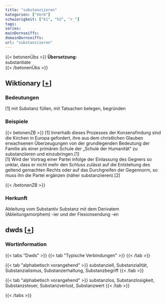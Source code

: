 ```yaml
---
title: "substanziieren"
kategorien: ["Verb"]
schwierigkeit: ["k1", "h2", "r_"]
tags:
series:
mainDornseiffs:
domainDornseiffs:
url: "substanziieren"
---
```


{{< betonenÜbs >}}
**Übersetzung:**  
substantiate  
{{< /betonenÜbs >}}

## Wiktionary [[+](https://de.wiktionary.org/wiki/substanziieren)]

### Bedeutungen
[1] mit Substanz füllen, mit Tatsachen belegen, begründen  

### Beispiele
{{< betonenZB >}}
[1] Innerhalb dieses Prozesses der Konsensfindung sind die Kirchen in Europa gefordert, ihre aus dem christlichen Glauben erwachsenen Überzeugungen von der grundlegenden Bedeutung der Familie als einer primären Schule der „Schule der Humanität“ zu substanziieren und einzubringen.[1]  
[1] Wird der Vortrag einer Partei infolge der Einlassung des Gegners so unklar, dass er nicht mehr den Schluss zulässt auf die Entstehung des geltend gemachten Rechts oder auf das Durchgreifen der Gegennorm, so muss ihn die Partei ergänzen (näher substanziieren).[2]  

{{< /betonenZB >}}
### Herkunft
Ableitung vom Substantiv Substanz mit dem Derivatem (Ableitungsmorphem) -ier und der Flexionsendung -en  



## dwds [[+](https://www.dwds.de/wb/substanziieren)]

### Wortinformation
{{< tabs "Dwds" >}}
{{< tab "Typische Verbindungen" >}}
{{< /tab >}}

{{< tab "alphabetisch vorangehend" >}}
substanziell, Substanzialität, Substanzialismus, Substanzerhaltung, Substanzbegriff
{{< /tab >}}

{{< tab "alphabetisch vorangehend" >}}
substanzlos, Substanzlosigkeit, Substanzsteuer, Substanzverlust, Substanzwert
{{< /tab >}}

{{< /tabs >}}

